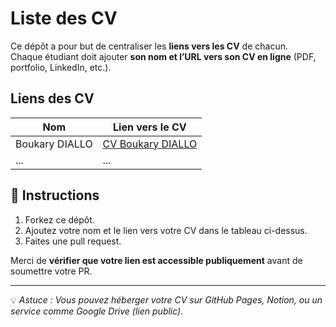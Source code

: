 # Liste des CV

Ce dépôt a pour but de centraliser les **liens vers les CV** de chacun.  
Chaque étudiant doit ajouter **son nom et l’URL vers son CV en ligne** (PDF, portfolio, LinkedIn, etc.).

## Liens des CV

| Nom | Lien vers le CV |
|-----|------------------|
| Boukary DIALLO | [CV Boukary DIALLO ](https://www.boukary.dev) |
| ... | ... |

## 🧭 Instructions

1. Forkez ce dépôt.
2. Ajoutez votre nom et le lien vers votre CV dans le tableau ci-dessus.
3. Faites une pull request.

Merci de **vérifier que votre lien est accessible publiquement** avant de soumettre votre PR.

---

💡 _Astuce : Vous pouvez héberger votre CV sur GitHub Pages, Notion, ou un service comme Google Drive (lien public)._  
